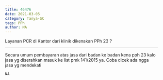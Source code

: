 ```yaml
---
title: 46476
date: 2021-03-05
category: Tanya-SC
tags: PPh
author: NA
---
```


Layanan PCR di Kantor dari klinik dikenakan PPh 23 ?

---

Secara umum pembayaran atas jasa dari badan ke badan kena pph 23 kalo jasa yg diserahkan masuk ke list pmk 141/2015 ya. Coba dicek ada ngga jasa yg mendekati

`NA`
